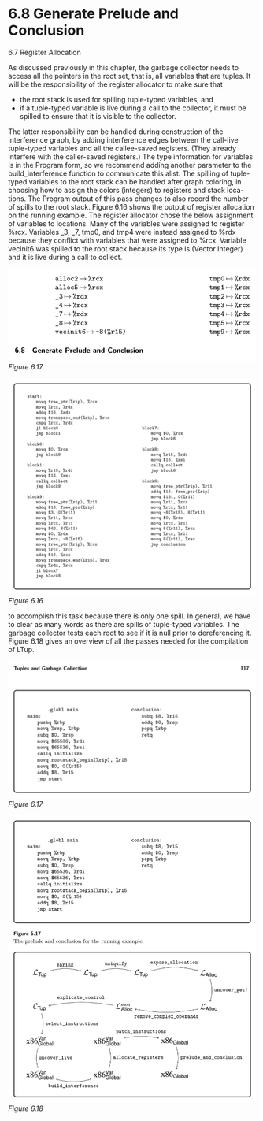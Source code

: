 # 6.8 Generate Prelude and Conclusion

6.7 Register Allocation

As discussed previously in this chapter, the garbage collector needs to access all the pointers in the root set, that is, all variables that are tuples. It will be the responsibility of the register allocator to make sure that

* the root stack is used for spilling tuple-typed variables, and
* if a tuple-typed variable is live during a call to the collector, it must be spilled
  to ensure that it is visible to the collector.

The latter responsibility can be handled during construction of the interference graph, by adding interference edges between the call-live tuple-typed variables and all the callee-saved registers. (They already interfere with the caller-saved registers.) The type information for variables is in the Program form, so we recommend adding another parameter to the build_interference function to communicate this alist. The spilling of tuple-typed variables to the root stack can be handled after graph coloring, in choosing how to assign the colors (integers) to registers and stack loca- tions. The Program output of this pass changes to also record the number of spills to the root stack. Figure 6.16 shows the output of register allocation on the running example. The register allocator chose the below assignment of variables to locations. Many of the variables were assigned to register %rcx. Variables _3, _7, tmp0, and tmp4 were instead assigned to %rdx because they conflict with variables that were assigned to %rcx. Variable vecinit6 was spilled to the root stack because its type is (Vector Integer) and it is live during a call to collect.

![Figure 6.17...](images/page_129_vector_cluster_504.png)
*Figure 6.17*

![Figure 6.16...](images/page_130_vector_cluster_395.png)
*Figure 6.16*

to accomplish this task because there is only one spill. In general, we have to clear as many words as there are spills of tuple-typed variables. The garbage collector tests each root to see if it is null prior to dereferencing it. Figure 6.18 gives an overview of all the passes needed for the compilation of LTup.

![Figure 6.17...](images/page_131_vector_cluster_238.png)
*Figure 6.17*

![Figure 6.18...](images/page_131_vector_cluster_502.png)
*Figure 6.18*

